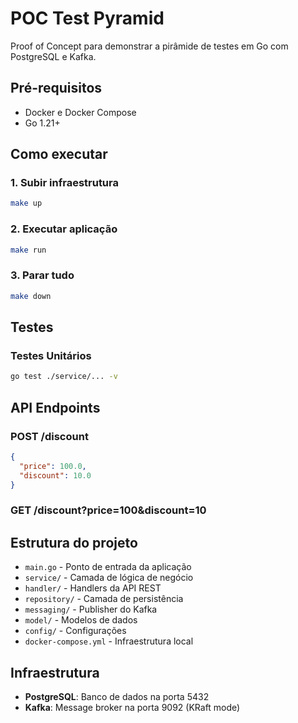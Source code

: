 # POC Test Pyramid

Proof of Concept para demonstrar a pirâmide de testes em Go com PostgreSQL e Kafka.

## Pré-requisitos

- Docker e Docker Compose
- Go 1.21+

## Como executar

### 1. Subir infraestrutura
```bash
make up
```

### 2. Executar aplicação
```bash
make run
```

### 3. Parar tudo
```bash
make down
```

## Testes

### Testes Unitários
```bash
go test ./service/... -v
```

## API Endpoints

### POST /discount
```json
{
  "price": 100.0,
  "discount": 10.0
}
```

### GET /discount?price=100&discount=10

## Estrutura do projeto

- `main.go` - Ponto de entrada da aplicação
- `service/` - Camada de lógica de negócio
- `handler/` - Handlers da API REST
- `repository/` - Camada de persistência
- `messaging/` - Publisher do Kafka
- `model/` - Modelos de dados
- `config/` - Configurações
- `docker-compose.yml` - Infraestrutura local

## Infraestrutura

- **PostgreSQL**: Banco de dados na porta 5432
- **Kafka**: Message broker na porta 9092 (KRaft mode)
